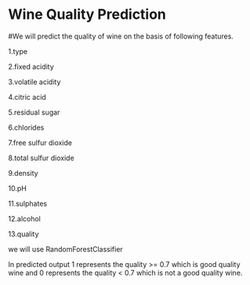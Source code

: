 # Wine Quality Prediction

#We will predict the quality of wine on the basis of following features.

1.type

2.fixed acidity

3.volatile acidity

4.citric acid

5.residual sugar

6.chlorides

7.free sulfur dioxide

8.total sulfur dioxide

9.density

10.pH

11.sulphates

12.alcohol

13.quality

we will use RandomForestClassifier 

In predicted output 1 represents the quality >= 0.7 which is  good quality wine and 0 represents the quality < 0.7 which is not a good quality wine. 
